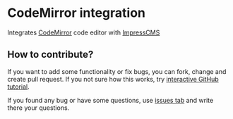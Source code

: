 # CodeMirror integration

Integrates [CodeMirror](https://github.com/codemirror/CodeMirror) code editor with [ImpressCMS](https://github.com/ImpressCMS/impresscms)

## How to contribute?

If you want to add some functionality or fix bugs, you can fork, change and create pull request. If you not sure how this works, try [interactive GitHub tutorial](https://try.github.io).

If you found any bug or have some questions, use [issues tab](https://github.com/ImpressCMS/codemirror-integration/issues) and write there your questions.
